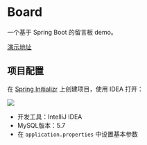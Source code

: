 # Board

一个基于 Spring Boot 的留言板 demo。

[演示地址](http://118.178.95.33:8080/)



## 项目配置

在 [Spring Initializr](https://start.spring.io/) 上创建项目，使用 IDEA 打开：

![](http://psw.life/imgCloud/img/BaiduShurufa_2020-3-11_14-47-26.jpg)

- 开发工具：IntelliJ IDEA
- MySQL版本：5.7
- 在 `application.properties` 中设置基本参数